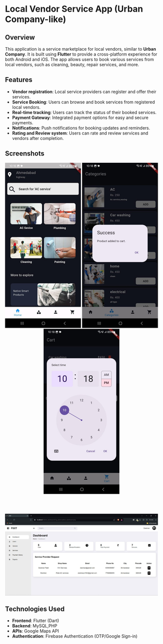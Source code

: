 # Local Vendor Service App (Urban Company-like)

## Overview
This application is a service marketplace for local vendors, similar to **Urban Company**. It is built using **Flutter** to provide a cross-platform experience for both Android and iOS. The app allows users to book various services from local vendors, such as cleaning, beauty, repair services, and more.

## Features
- **Vendor registration**: Local service providers can register and offer their services.
- **Service Booking**: Users can browse and book services from registered local vendors.
- **Real-time tracking**: Users can track the status of their booked services.
- **Payment Gateway**: Integrated payment options for easy and secure payments.
- **Notifications**: Push notifications for booking updates and reminders.
- **Rating and Review system**: Users can rate and review services and vendors after completion.

## Screenshots
<p align="center">
  <img src="Fixit.png" alt="Home Screen" width="250"/>
  <img src="fixit2.png" alt="Service Booking" width="250"/>
  <img src="fixit3.png" alt="Service Booking" width="250"/>
</p><br><br>
<p align="center">
  <img src="admin.png" alt="Home Screen"/>
</p>


## Technologies Used
- **Frontend**: Flutter (Dart)
- **Backend**: MySQL,PHP
- **APIs**: Google Maps API
- **Authentication**: Firebase Authentication (OTP/Google Sign-in)

